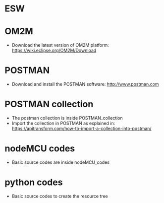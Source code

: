 # ESW

# OM2M
* Download the latest version of OM2M platform: https://wiki.eclipse.org/OM2M/Download

# POSTMAN
* Download and install the POSTMAN software: http://www.postman.com

# POSTMAN collection 
* The postman collection is inside POSTMAN_collection
* Import the collection in POSTMAN as explained in: https://apitransform.com/how-to-import-a-collection-into-postman/

# nodeMCU codes
* Basic source codes are inside nodeMCU_codes

# python codes
* Basic source codes to create the resource tree



